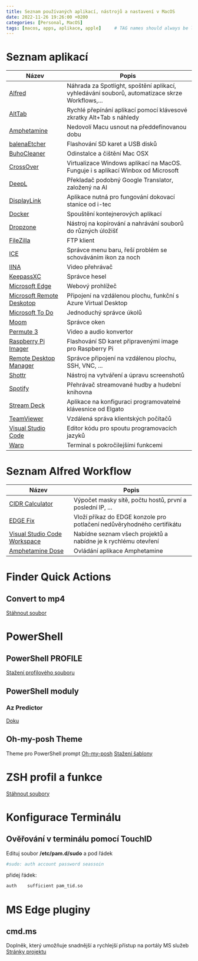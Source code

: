 ```yaml
---
title: Seznam používaných aplikací, nástrojů a nastavení v MacOS
date: 2022-11-26 19:26:00 +0200
categories: [Personal, MacOS]
tags: [macos, apps, aplikace, apple]     # TAG names should always be lowercase
---
```


# Seznam aplikací

| Název                                                                                  | Popis                                                                                          |
| -------------------------------------------------------------------------------------- | ---------------------------------------------------------------------------------------------- |
| [Alfred](https://www.alfredapp.com/)                                                   | Náhrada za Spotlight, spoštění aplikací, vyhledávání souborů, automatizace skrze Workflows,... |
| [AltTab](https://alt-tab-macos.netlify.app/)                                           | Rychlé přepínání aplikací pomocí klávesové zkratky Alt+Tab s náhledy                           |
| [Amphetamine](https://apps.apple.com/cz/app/amphetamine/id937984704?mt=12)             | Nedovolí Macu usnout na předdefinovanou dobu                                                   |
| [balenaEtcher](https://www.balena.io/etcher/)                                          | Flashování SD karet a USB disků                                                                |
| [BuhoCleaner](https://www.drbuho.com/buhocleaner/download)                             | Odinstalce a čištění Mac OSX                                                                   |
| [CrossOver](https://www.codeweavers.com/crossover)                                     | Virtualizace Windows aplikací na MacOS. Funguje i s aplikací Winbox od Microsoft               |
| [DeepL](https://www.deepl.com/translator)                                              | Překladač podobný Google Translator, založený na AI                                            |
| [DisplayLink](https://www.synaptics.com/products/displaylink-graphics/downloads/macos) | Aplikace nutná pro fungování dokovací stanice od i-tec                                         |
| [Docker](https://www.docker.com/)                                                      | Spouštění kontejnerových aplikací                                                              |
| [Dropzone](https://aptonic.com/)                                                       | Nástroj na kopírování a nahrávání souborů do různých úložišť                                   |
| [FileZilla](https://filezilla-project.org/)                                            | FTP klient                                                                                     |
| [ICE](https://github.com/jordanbaird/Ice)                                              | Správce menu baru, řeší problém se schováváním ikon za noch                                    |
| [IINA](https://iina.io/)                                                               | Video přehrávač                                                                                |
| [KeepassXC](https://keepassxc.org/)                                                    | Správce hesel                                                                                  |
| [Microsoft Edge](https://www.microsoft.com/cs-cz/edge/)                                | Webový prohlížeč                                                                               |
| [Microsoft Remote Deskotop](https://apps.apple.com/us/app/microsoft-remote-desktop/)   | Připojení na vzdálenou plochu, funkční s Azure Virtual Desktop                                 |
| [Microsoft To Do](https://todo.microsoft.com/tasks/)                                   | Jednoduchý správce úkolů                                                                       |
| [Moom](https://apps.apple.com/us/app/moom/id419330170?mt=12)                           | Správce oken                                                                                   |
| [Permute 3](https://software.charliemonroe.net/permute/)                               | Video a audio konvertor                                                                        |
| [Raspberry Pi Imager](https://www.raspberrypi.com/software/)                           | Flashování SD karet připravenými image pro Raspberry Pi                                        |
| [Remote Desktop Manager](https://devolutions.net/remote-desktop-manager/)              | Správce připojení na vzdálenou plochu, SSH, VNC, ...                                           |
| [Shottr](https://shottr.cc/)                                                           | Nástroj na vytváření a úpravu screenshotů                                                      |
| [Spotify](https://www.spotify.com/us/download/android/)                                | Přehrávač streamované hudby a hudební knihovna                                                 |
| [Stream Deck](https://www.elgato.com/en/stream-deck)                                   | Aplikace na konfiguraci programovatelné klávesnice od Elgato                                   |
| [TeamViewer](https://www.teamviewer.com)                                               | Vzdálená správa klientských počítačů                                                           |
| [Visual Studio Code](https://code.visualstudio.com/)                                   | Editor kódu pro spoutu programovacích jazyků                                                   |
| [Warp](https://www.warp.dev/)                                                          | Terminal s pokročilejšími funkcemi                                                             |


# Seznam Alfred Workflow

| Název                                                                                                                                                 | Popis                                                                  |
| ----------------------------------------------------------------------------------------------------------------------------------------------------- | ---------------------------------------------------------------------- |
| [CIDR Calculator](https://gilbertsanchez.com/cidr-calculator-for-alfred/)                                                                             | Výpočet masky sítě, počtu hostů, první a poslední IP, ...              |
| [EDGE Fix](https://github.com/stepantech/terminal/blob/main/Alfred%20Workflows/Edge%20-%20Fix%20Cert.alfredworkflow)                                  | Vloží příkaz do EDGE konzole pro potlačení nedůvěryhodného certifikátu |
| [Visual Studio Code Workspace](https://github.com/stepantech/terminal/blob/main/Alfred%20Workflows/Visual%20Studio%20Code%20Workspace.alfredworkflow) | Nabídne seznam všech projektů a nabídne je k rychlému otevření         |
| [Amphetamine Dose](https://alfred.app/workflows/vanstrouble/amphetamine-dose/)                                                                        | Ovládání aplikace Amphetamine                                          |

# Finder Quick Actions
## Convert to mp4
[Stáhnout soubor](https://github.com/stepantech/cloudmemory/blob/main/assets/others/Convert%20to%20mp4.workflow)

# PowerShell
## PowerShell PROFILE
[Stažení profilového souboru](https://github.com/stepantech/terminal/tree/main/PowerShell/)

## PowerShell moduly
### Az Predictor
[Doku](https://learn.microsoft.com/en-us/powershell/azure/az-predictor?view=azps-9.3.0)

## Oh-my-posh Theme
Theme pro PowerShell prompt [Oh-my-posh](https://ohmyposh.dev/)
[Stažení šablony](https://github.com/stepantech/terminal/tree/main/PowerShell/Theme)

# ZSH profil a funkce

[Stáhnout soubory](https://github.com/stepantech/cloudmemory/tree/main/assets/others/zsh)

# Konfigurace Terminálu
## Ověřování v terminálu pomocí TouchID
Edituj soubor **/etc/pam.d/sudo** a pod řádek 

```zsh
#sudo: auth account password seassoin
```
přidej řádek:
``` zsh
auth    sufficient pam_tid.so
```

# MS Edge pluginy
## cmd.ms
Doplněk, který umožňuje snadnější a rychlejší přístup na portály MS služeb
[Stránky projektu](https://cmd.ms/)
